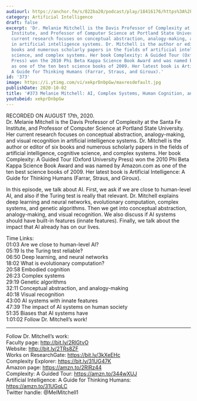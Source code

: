 ```yaml
---
audiourl: https://anchor.fm/s/822ba20/podcast/play/18416176/https%3A%2F%2Fd3ctxlq1ktw2nl.cloudfront.net%2Fstaging%2F2020-7-22%2F1d2719c0-a3d3-f11c-78e6-01ae56342f05.m4a
category: Artificial Intelligence
draft: false
excerpt: 'Dr. Melanie Mitchell is the Davis Professor of Complexity at the Santa Fe
  Institute, and Professor of Computer Science at Portland State University.  Her
  current research focuses on conceptual abstraction, analogy-making, and visual recognition
  in artificial intelligence systems. Dr. Mitchell is the author or editor of six
  books and numerous scholarly papers in the fields of artificial intelligence, cognitive
  science, and complex systems. Her book Complexity: A Guided Tour (Oxford University
  Press) won the 2010 Phi Beta Kappa Science Book Award and was named by Amazon.com
  as one of the ten best science books of 2009. Her latest book is Artificial Intelligence:
  A Guide for Thinking Humans (Farrar, Straus, and Giroux).'
id: '373'
image: https://i.ytimg.com/vi/xekprDnbpGw/maxresdefault.jpg
publishDate: 2020-10-02
title: '#373 Melanie Mitchell: AI, Complex Systems, Human Cognition, and Algorithms'
youtubeid: xekprDnbpGw
---
```

<div class="timelinks">

RECORDED ON AUGUST 17th, 2020.  
Dr. Melanie Mitchell is the Davis Professor of Complexity at the Santa Fe Institute, and Professor of Computer Science at Portland State University.  Her current research focuses on conceptual abstraction, analogy-making, and visual recognition in artificial intelligence systems. Dr. Mitchell is the author or editor of six books and numerous scholarly papers in the fields of artificial intelligence, cognitive science, and complex systems. Her book Complexity: A Guided Tour (Oxford University Press) won the 2010 Phi Beta Kappa Science Book Award and was named by Amazon.com as one of the ten best science books of 2009. Her latest book is Artificial Intelligence: A Guide for Thinking Humans (Farrar, Straus, and Giroux).

In this episode, we talk about AI. First, we ask if we are close to human-level AI, and also if the Turing test is really that relevant. Dr. Mitchell explains deep learning and neural networks, evolutionary computation, complex systems, and genetic algorithms. Then we get into conceptual abstraction, analogy-making, and visual recognition. We also discuss if AI systems should have built-in features (innate features). Finally, we talk about the impact that AI already has on our lives.

Time Links:  
<time>01:03</time> Are we close to human-level AI?  
<time>05:19</time> Is the Turing test reliable?  
<time>06:50</time> Deep learning, and neural networks  
<time>18:02</time> What is evolutionary computation?  
<time>20:58</time> Embodied cognition  
<time>26:23</time> Complex systems  
<time>29:19</time> Genetic algorithms  
<time>32:11</time> Conceptual abstraction, and analogy-making  
<time>40:18</time> Visual recognition  
<time>43:00</time> AI systems with innate features  
<time>47:39</time> The impact of AI systems on human society  
<time>51:35</time> Biases that AI systems have  
<time>1:01:02</time> Follow Dr. Mitchell’s work!

---

Follow Dr. Mitchell’s work:  
Faculty page: http://bit.ly/2RlGtvO  
Website: http://bit.ly/2TRs8ZF  
Works on ResearchGate: https://bit.ly/3kXeEHc  
Complexity Explorer: https://bit.ly/31UG47K  
Amazon page: https://amzn.to/2RlRz44  
Complexity: A Guided Tour: https://amzn.to/344wXUJ  
Artificial Intelligence: A Guide for Thinking Humans: https://amzn.to/31UGqLC  
Twitter handle: @MelMitchell1
</div>

